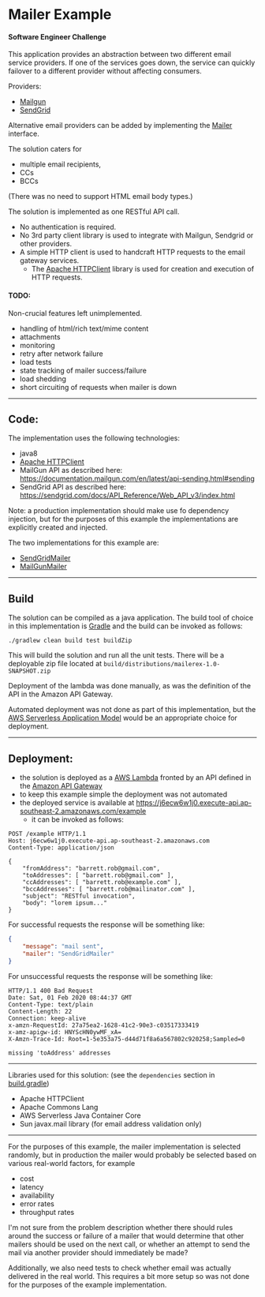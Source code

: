 # Mailer Example

#### Software Engineer Challenge

This application provides an abstraction between two different email service providers. 
If one of the services goes down, the service can quickly failover to a different provider
without affecting consumers.

Providers:

- [Mailgun](https://www.mailgun.com/)
- [SendGrid](https://sendgrid.com/)

Alternative email providers can be added by implementing the 
[Mailer](/src/main/java/org/example/mailerex/mailer/Mailer.java) interface.

The solution caters for 
- multiple email recipients, 
- CCs 
- BCCs 

(There was no need to support HTML email body types.)

The solution is implemented as one RESTful API call.

- No authentication is required.
- No 3rd party client library is used to integrate with Mailgun, Sendgrid or other providers. 
- A simple HTTP client is used to handcraft HTTP requests to the email gateway services.
    - The [Apache HTTPClient](https://hc.apache.org/httpcomponents-client-ga/index.html)
      library is used for creation and execution of HTTP requests.

#### TODO: 

Non-crucial features left unimplemented.

- handling of html/rich text/mime content
- attachments
- monitoring
- retry after network failure
- load tests
- state tracking of mailer success/failure
- load shedding
- short circuiting of requests when mailer is down

----

## Code:

The implementation uses the following technologies:

- java8
- [Apache HTTPClient](https://hc.apache.org/httpcomponents-client-ga/index.html)
- MailGun API as described here: https://documentation.mailgun.com/en/latest/api-sending.html#sending
- SendGrid API as described here: https://sendgrid.com/docs/API_Reference/Web_API_v3/index.html

Note: a production implementation should make use fo dependency injection, but for
the purposes of this example the implementations are explicitly created and injected.

The two implementations for this example are:

- [SendGridMailer](/src/main/java/org/example/mailerex/mailer/impl/SendGridMailer.java)
- [MailGunMailer](/src/main/java/org/example/mailerex/mailer/impl/MailGunMailer.java)

---- 

## Build

The solution can be compiled as a java application. The build tool of choice in this
implementation is [Gradle](https://gradle.org/) and the build can be invoked as follows:

`./gradlew clean build test buildZip`

This will build the solution and run all the unit tests. There will be a deployable 
zip file located at `build/distributions/mailerex-1.0-SNAPSHOT.zip`

Deployment of the lambda was done manually, as was the definition of the API in the
Amazon API Gateway. 

Automated deployment was not done as part of this implementation, but the 
[AWS Serverless Application Model](https://aws.amazon.com/serverless/sam/) 
would be an appropriate choice for deployment.

----

## Deployment:
 
- the solution is deployed as a [AWS Lambda](https://aws.amazon.com/lambda/) fronted by
  an API defined in the [Amazon API Gateway](https://aws.amazon.com/api-gateway/)
- to keep this example simple the deployment was not automated
- the deployed service is available at https://j6ecw6w1j0.execute-api.ap-southeast-2.amazonaws.com/example
    - it can be invoked as follows:

```http request
POST /example HTTP/1.1
Host: j6ecw6w1j0.execute-api.ap-southeast-2.amazonaws.com
Content-Type: application/json

{
    "fromAddress": "barrett.rob@gmail.com",
    "toAddresses": [ "barrett.rob@gmail.com" ],
    "ccAddresses": [ "barrett.rob@example.com" ],
    "bccAddresses": [ "barrett.rob@mailinator.com" ],
    "subject": "RESTful invocation",
    "body": "lorem ipsum..."
}
```

For successful requests the response will be something like:

```json
{
    "message": "mail sent",
    "mailer": "SendGridMailer"
}
``` 

For unsuccessful requests the response will be something like:
```http request
HTTP/1.1 400 Bad Request
Date: Sat, 01 Feb 2020 08:44:37 GMT
Content-Type: text/plain
Content-Length: 22
Connection: keep-alive
x-amzn-RequestId: 27a75ea2-1628-41c2-90e3-c03517333419
x-amz-apigw-id: HNYScHN0ywMF_xA=
X-Amzn-Trace-Id: Root=1-5e353a75-d44d71f8a6a567802c920258;Sampled=0

missing 'toAddress' addresses
```

----

Libraries used for this solution: (see the `dependencies` section 
in [build.gradle](/build.gradle))

- Apache HTTPClient
- Apache Commons Lang
- AWS Serverless Java Container Core
- Sun javax.mail library (for email address validation only)

----

For the purposes of this example, the mailer implementation is selected randomly, 
but in production the mailer would probably be selected based on various real-world 
factors, for example

- cost
- latency
- availability
- error rates
- throughput rates

I'm not sure from the problem description whether there should rules around the success 
or failure of a mailer that would determine that other mailers should be used on the next
call, or whether an attempt to send the mail via another provider should immediately be
made?

Additionally, we also need tests to check whether email was actually delivered in the real 
world. This requires a bit more setup so was not done for the purposes of the example
implementation. 
